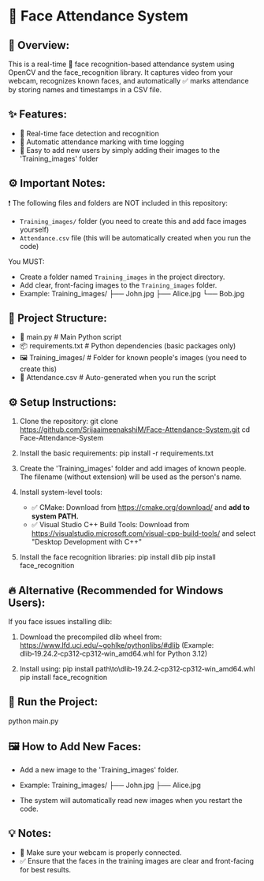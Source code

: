 
📌 Face Attendance System
==============================

🎯 Overview:
-------------
This is a real-time 🎥 face recognition-based attendance system using OpenCV and the face_recognition library. It captures video from your webcam, recognizes known faces, and automatically ✅ marks attendance by storing names and timestamps in a CSV file.

✨ Features:
-------------
- 🎥 Real-time face detection and recognition
- 📝 Automatic attendance marking with time logging
- 📂 Easy to add new users by simply adding their images to the 'Training_images' folder

⚙️ Important Notes:
--------------------
❗ The following files and folders are NOT included in this repository:
- `Training_images/` folder (you need to create this and add face images yourself)
- `Attendance.csv` file (this will be automatically created when you run the code)

You MUST:
- Create a folder named `Training_images` in the project directory.
- Add clear, front-facing images to the `Training_images` folder.
- Example:
Training_images/
├── John.jpg
├── Alice.jpg
└── Bob.jpg

📂 Project Structure:
----------------------
- 📜 main.py              # Main Python script
- 📦 requirements.txt     # Python dependencies (basic packages only)
- 🖼️ Training_images/     # Folder for known people's images (you need to create this)
- 📄 Attendance.csv       # Auto-generated when you run the script

⚙️ Setup Instructions:
-----------------------
1. Clone the repository:
   git clone https://github.com/SrijaaimeenakshiM/Face-Attendance-System.git
   cd Face-Attendance-System

2. Install the basic requirements:
   pip install -r requirements.txt

3. Create the 'Training_images' folder and add images of known people.  
   The filename (without extension) will be used as the person's name.

4. Install system-level tools:
   - ✅ CMake: Download from https://cmake.org/download/ and **add to system PATH.**
   - ✅ Visual Studio C++ Build Tools: Download from https://visualstudio.microsoft.com/visual-cpp-build-tools/ and select "Desktop Development with C++"

5. Install the face recognition libraries:
   pip install dlib
   pip install face_recognition

🔥 Alternative (Recommended for Windows Users):
-----------------------------------------------
If you face issues installing dlib:
1. Download the precompiled dlib wheel from:
   https://www.lfd.uci.edu/~gohlke/pythonlibs/#dlib
   (Example: dlib‑19.24.2‑cp312‑cp312‑win_amd64.whl for Python 3.12)

2. Install using:
   pip install path\to\dlib‑19.24.2‑cp312‑cp312‑win_amd64.whl
   pip install face_recognition

🚀 Run the Project:
--------------------
python main.py

🖼️ How to Add New Faces:
--------------------------
- Add a new image to the 'Training_images' folder.
- Example:
   Training_images/
   ├── John.jpg
   ├── Alice.jpg

- The system will automatically read new images when you restart the code.

💡 Notes:
-----------
- 🎥 Make sure your webcam is properly connected.
- ✅ Ensure that the faces in the training images are clear and front-facing for best results.




